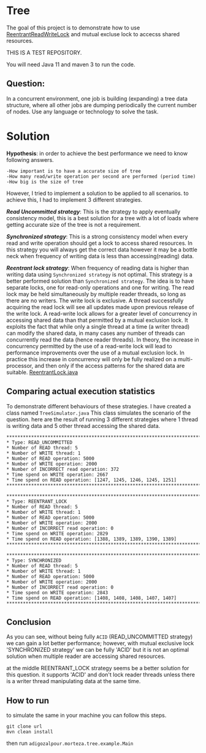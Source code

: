 Tree
=

The goal of this project is to demonstrate how to use [ReentrantReadWriteLock](https://docs.oracle.com/javase/7/docs/api/java/util/concurrent/locks/ReentrantReadWriteLock.html) and mutual excluse lock to accecss shared
resources. 

THIS IS A TEST REPOSITORY.

You will need Java 11 and maven 3 to run the code.

Question:
-
In a concurrent environment, one job is building (expanding) a tree data structure, where all other jobs are dumping periodically the current number of nodes. 
Use any language or technology to solve the task.


Solution
=
**Hypothesis**: 
in order to achieve the best performance we need to know following answers.

    -How important is to have a accurate size of tree
    -How many read/write operation per second are performed (period time)
    -How big is the size of tree
    
However, I tried to implement a solution to be applied to all scenarios. to achieve this, I had to implement 3 different strategies.

***Read Uncommitted strategy***: This is the strategy to apply eventually consistency model, this is a best solution for a tree with
a lot of loads where getting accurate size of the tree is not a requirement.


***Synchronized strategy***: This is a strong consistency model when every read and write operation should get a lock to access shared resources.
In this strategy you will always get the correct data however it may be a bottle neck when frequency of writing data is less than
accessing(reading) data.

***Reentrant lock strategy***: When frequency of reading data is higher than writing data using `Synchronized strategy` is not optimal. This strategy
is a better performed solution than `Synchronized strategy`. The idea is to have separate locks, one for read-only operations and one for writing.
The read lock may be held simultaneously by multiple reader threads, so long as there are no writers. The write lock is exclusive.
A thread successfully acquiring the read lock will see all updates made upon previous release of the write lock.
A read-write lock allows for a greater level of concurrency in accessing shared data than that permitted by a mutual exclusion lock. 
It exploits the fact that while only a single thread at a time (a writer thread) can modify the shared data, in many cases any number of threads can 
concurrently read the data (hence reader threads). In theory, the increase in concurrency permitted by the use of a read-write lock will lead to 
performance improvements over the use of a mutual exclusion lock. In practice this increase in concurrency will only be fully realized on a multi-processor, 
and then only if the access patterns for the shared data are suitable.
[ReentrantLock.java](https://docs.oracle.com/javase/8/docs/api/?java/util/concurrent/locks/ReentrantLock.html "Java Doc")


Comparing actual execution statistics
-
To demonstrate different behaviours of these strategies. I have created a class named
`TreeSimulator.java` This class simulates the scenario of the question. here are the result
of running 3 different strategies where 1 thread is writing data and 5 other thread accessing
the shared data. 


```
****************************************************************************************
* Type: READ_UNCOMMITTED
* Number of READ thread: 5
* Number of WRITE thread: 1
* Number of READ operation: 5000
* Number of WRITE operation: 2000
* Number of INCORRECT read operation: 372
* Time spend on WRITE operation: 2667
* Time spend on READ operation: [1247, 1245, 1246, 1245, 1251]
****************************************************************************************
```

```
****************************************************************************************
* Type: REENTRANT_LOCK
* Number of READ thread: 5
* Number of WRITE thread: 1
* Number of READ operation: 5000
* Number of WRITE operation: 2000
* Number of INCORRECT read operation: 0
* Time spend on WRITE operation: 2829
* Time spend on READ operation: [1388, 1389, 1389, 1390, 1389]
****************************************************************************************
```

```
****************************************************************************************
* Type: SYNCHRONIZED
* Number of READ thread: 5
* Number of WRITE thread: 1
* Number of READ operation: 5000
* Number of WRITE operation: 2000
* Number of INCORRECT read operation: 0
* Time spend on WRITE operation: 2843
* Time spend on READ operation: [1408, 1408, 1408, 1407, 1407]
****************************************************************************************
```

Conclusion
-
As you can see, without being fully `ACID` (READ_UNCOMMITTED strategy) we can gain a lot better
performance; however, with mutual exclusive lock 'SYNCHRONIZED strategy' we can be fully 'ACID' but it
is not an optimal solution when multiple reader are accessing shared resources.

at the middle REENTRANT_LOCK strategy seems be a better solution for this question. it supports 'ACID'
and don't lock reader threads unless there is a writer thread manipulating data at the same time.


How to run
-
to simulate the same in your machine you can follow this steps.

    git clone url
    mvn clean install
    

then run `adigozalpour.morteza.tree.example.Main`
